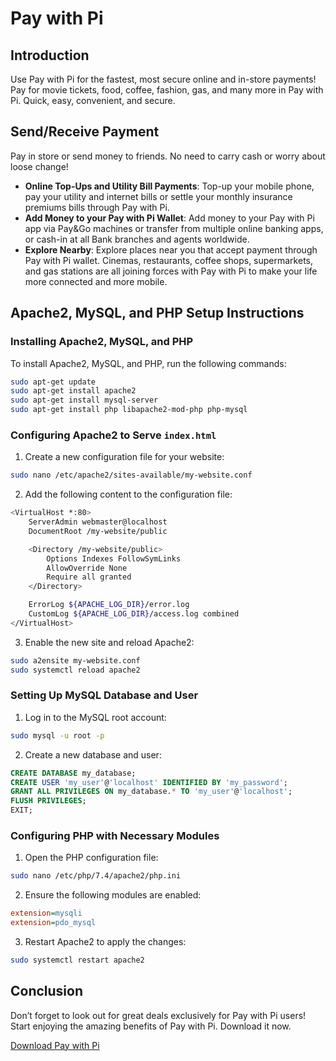 # Pay with Pi

## Introduction
Use Pay with Pi for the fastest, most secure online and in-store payments! Pay for movie tickets, food, coffee, fashion, gas, and many more in Pay with Pi. Quick, easy, convenient, and secure.

## Send/Receive Payment
Pay in store or send money to friends. No need to carry cash or worry about loose change!

- **Online Top-Ups and Utility Bill Payments**: Top-up your mobile phone, pay your utility and internet bills or settle your monthly insurance premiums bills through Pay with Pi.
- **Add Money to your Pay with Pi Wallet**: Add money to your Pay with Pi app via Pay&Go machines or transfer from multiple online banking apps, or cash-in at all Bank branches and agents worldwide.
- **Explore Nearby**: Explore places near you that accept payment through Pay with Pi wallet. Cinemas, restaurants, coffee shops, supermarkets, and gas stations are all joining forces with Pay with Pi to make your life more connected and more mobile.

## Apache2, MySQL, and PHP Setup Instructions

### Installing Apache2, MySQL, and PHP

To install Apache2, MySQL, and PHP, run the following commands:

```sh
sudo apt-get update
sudo apt-get install apache2
sudo apt-get install mysql-server
sudo apt-get install php libapache2-mod-php php-mysql
```

### Configuring Apache2 to Serve `index.html`

1. Create a new configuration file for your website:

```sh
sudo nano /etc/apache2/sites-available/my-website.conf
```

2. Add the following content to the configuration file:

```sh
<VirtualHost *:80>
    ServerAdmin webmaster@localhost
    DocumentRoot /my-website/public

    <Directory /my-website/public>
        Options Indexes FollowSymLinks
        AllowOverride None
        Require all granted
    </Directory>

    ErrorLog ${APACHE_LOG_DIR}/error.log
    CustomLog ${APACHE_LOG_DIR}/access.log combined
</VirtualHost>
```

3. Enable the new site and reload Apache2:

```sh
sudo a2ensite my-website.conf
sudo systemctl reload apache2
```

### Setting Up MySQL Database and User

1. Log in to the MySQL root account:

```sh
sudo mysql -u root -p
```

2. Create a new database and user:

```sql
CREATE DATABASE my_database;
CREATE USER 'my_user'@'localhost' IDENTIFIED BY 'my_password';
GRANT ALL PRIVILEGES ON my_database.* TO 'my_user'@'localhost';
FLUSH PRIVILEGES;
EXIT;
```

### Configuring PHP with Necessary Modules

1. Open the PHP configuration file:

```sh
sudo nano /etc/php/7.4/apache2/php.ini
```

2. Ensure the following modules are enabled:

```ini
extension=mysqli
extension=pdo_mysql
```

3. Restart Apache2 to apply the changes:

```sh
sudo systemctl restart apache2
```

## Conclusion
Don’t forget to look out for great deals exclusively for Pay with Pi users! Start enjoying the amazing benefits of Pay with Pi. Download it now.

[Download Pay with Pi](https://forms.gle/NBzpicuQ1SXQSH4e6)
